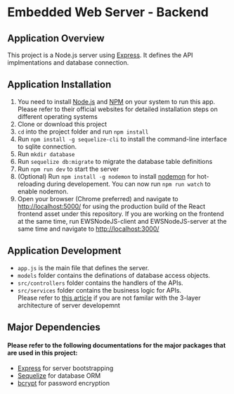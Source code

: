 # Embedded Web Server - Backend
## Application Overview
This project is a Node.js server using [Express](https://expressjs.com/). It defines the API implmentations and database connection.

## Application Installation
1. You need to install [Node.js](https://nodejs.org/en/) and [NPM](https://www.npmjs.com/) on your system to run this app. Please refer to their official websites for detailed installation steps on different operating systems
2. Clone or download this project
3. ```cd``` into the project folder and run ```npm install```
4. Run ```npm install -g sequelize-cli``` to install the command-line interface to sqlite connection.
5. Run ```mkdir database```
6. Run ```sequelize db:migrate``` to migrate the database table definitions
7. Run ```npm run dev``` to start the server
8. (Optional) Run ```npm install -g nodemon``` to install [nodemon](https://nodemon.io/) for hot-reloading during developement. You can now run ```npm run watch``` to enable nodemon.
9. Open your browser (Chrome preferred) and navigate to [http://localhost:5000/](http://localhost:5000/) for using the production build of the React frontend asset under this repository. If you are working on the frontend at the same time, run EWSNodeJS-client and EWSNodeJS-server at the same time and navigate to [http://localhost:3000/](http://localhost:3000/)

## Application Development
* ```app.js``` is the main file that defines the server.
* ```models``` folder contains the definations of database access objects.
* ```src/controllers``` folder contains the handlers of the APIs.
* ```src/services``` folder contains the business logic for APIs.  
Please refer to [this article](https://dev.to/santypk4/bulletproof-node-js-project-architecture-4epf) if you are not familar with the 3-layer architecture of server developemnt

## Major Dependencies
#### Please refer to the following documentations for the major packages that are used in this project:
* [Express](https://expressjs.com/) for server bootstrapping
* [Sequelize](https://sequelize.org/) for database ORM
* [bcrypt](https://github.com/kelektiv/node.bcrypt.js/) for password encryption